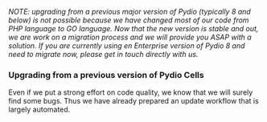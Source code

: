 
_NOTE: upgrading from a previous major version of Pydio (typically 8 and below) is not possible because we have changed most of our code from PHP language to GO language. Now that the new version is stable and out, we are work on a migration process and we will provide you ASAP with a solution. If you are currently using en Enterprise version of Pydio 8 and need to migrate now, please get in touch directly with us._


### Upgrading from a previous version of Pydio Cells

Even if we put a strong effort on code quality, we know that we will surely find some bugs. Thus we have already prepared an update workflow that is largely automated.

